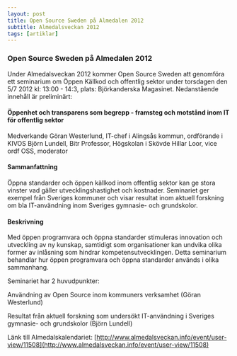 ```yaml
---
layout: post
title: Open Source Sweden på Almedalen 2012
subtitle: Almedalsveckan 2012
tags: [artiklar]
---
```


### Open Source Sweden på Almedalen 2012
Under Almedalsveckan 2012 kommer Open Source Sweden att genomföra ett seminarium om Öppen Källkod och offentlig sektor under torsdagen den 5/7 2012 kl: 13:00 - 14:3, plats: Björkanderska Magasinet.
Nedanstående innehåll är preliminärt:

#### Öppenhet och transparens som begrepp - framsteg och motstånd inom IT för offentlig sektor
Medverkande
Göran Westerlund, IT-chef i Alingsås kommun, ordförande i KIVOS
Björn Lundell, Bitr Professor, Högskolan i Skövde
Hillar Loor, vice ordf OSS, moderator

#### Sammanfattning
Öppna standarder och öppen källkod inom offentlig sektor kan ge stora vinster vad gäller utvecklingshastighet och kostnader. Seminariet ger exempel från Sveriges kommuner och visar resultat inom aktuell forskning om bla IT-användning inom Sveriges gymnasie- och grundskolor.

#### Beskrivning
Med öppen programvara och öppna standarder stimuleras innovation och utveckling av ny kunskap, samtidigt som organisationer kan undvika olika former av inlåsning som hindrar kompetensutvecklingen. Detta seminarium behandlar hur öppen programvara och öppna standarder används i olika sammanhang.

Seminariet har 2 huvudpunkter:

Användning av Open Source inom kommuners verksamhet (Göran Westerlund)

Resultat från aktuell forskning som undersökt IT-användning i Sveriges gymnasie- och grundskolor (Björn Lundell)

Länk till Almedalskalendariet: [http://www.almedalsveckan.info/event/user-view/11508](http://www.almedalsveckan.info/event/user-view/11508)
